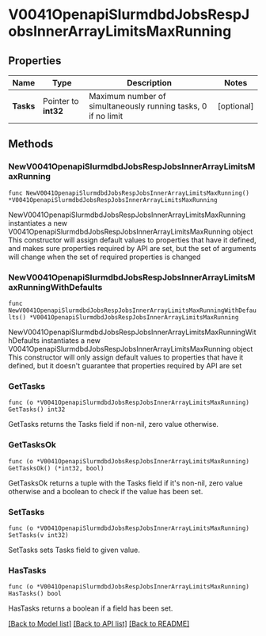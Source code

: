 # V0041OpenapiSlurmdbdJobsRespJobsInnerArrayLimitsMaxRunning

## Properties

Name | Type | Description | Notes
------------ | ------------- | ------------- | -------------
**Tasks** | Pointer to **int32** | Maximum number of simultaneously running tasks, 0 if no limit | [optional] 

## Methods

### NewV0041OpenapiSlurmdbdJobsRespJobsInnerArrayLimitsMaxRunning

`func NewV0041OpenapiSlurmdbdJobsRespJobsInnerArrayLimitsMaxRunning() *V0041OpenapiSlurmdbdJobsRespJobsInnerArrayLimitsMaxRunning`

NewV0041OpenapiSlurmdbdJobsRespJobsInnerArrayLimitsMaxRunning instantiates a new V0041OpenapiSlurmdbdJobsRespJobsInnerArrayLimitsMaxRunning object
This constructor will assign default values to properties that have it defined,
and makes sure properties required by API are set, but the set of arguments
will change when the set of required properties is changed

### NewV0041OpenapiSlurmdbdJobsRespJobsInnerArrayLimitsMaxRunningWithDefaults

`func NewV0041OpenapiSlurmdbdJobsRespJobsInnerArrayLimitsMaxRunningWithDefaults() *V0041OpenapiSlurmdbdJobsRespJobsInnerArrayLimitsMaxRunning`

NewV0041OpenapiSlurmdbdJobsRespJobsInnerArrayLimitsMaxRunningWithDefaults instantiates a new V0041OpenapiSlurmdbdJobsRespJobsInnerArrayLimitsMaxRunning object
This constructor will only assign default values to properties that have it defined,
but it doesn't guarantee that properties required by API are set

### GetTasks

`func (o *V0041OpenapiSlurmdbdJobsRespJobsInnerArrayLimitsMaxRunning) GetTasks() int32`

GetTasks returns the Tasks field if non-nil, zero value otherwise.

### GetTasksOk

`func (o *V0041OpenapiSlurmdbdJobsRespJobsInnerArrayLimitsMaxRunning) GetTasksOk() (*int32, bool)`

GetTasksOk returns a tuple with the Tasks field if it's non-nil, zero value otherwise
and a boolean to check if the value has been set.

### SetTasks

`func (o *V0041OpenapiSlurmdbdJobsRespJobsInnerArrayLimitsMaxRunning) SetTasks(v int32)`

SetTasks sets Tasks field to given value.

### HasTasks

`func (o *V0041OpenapiSlurmdbdJobsRespJobsInnerArrayLimitsMaxRunning) HasTasks() bool`

HasTasks returns a boolean if a field has been set.


[[Back to Model list]](../README.md#documentation-for-models) [[Back to API list]](../README.md#documentation-for-api-endpoints) [[Back to README]](../README.md)


